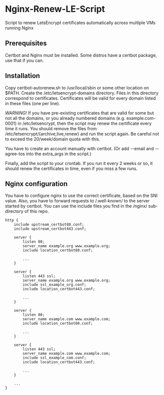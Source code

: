 # Nginx-Renew-LE-Script

Script to renew LetsEncrypt certificates automatically across multiple VMs running Nginx

## Prerequisites

Certbot and Nginx must be installed.
Some distros have a certbot package, use that if you can.

## Installation

Copy certbot-autorenew.sh to /usr/local/sbin or some other location on $PATH.
Create the /etc/letsencrypt-domains directory.
Files in this directory correspond to certificates.
Certificates will be valid for every domain listed in these files (one per line).

*WARNING!*
If you have pre-existing certificates that are valid for some but not all the domains, or you already numbered domains (e.g. example.com-0001) in /etc/letsencrypt, then the script may renew the certificate every time it runs.
You should remove the files from /etc/letsencrypt/{archive,live,renew} and run the script again.
Be careful not to exceed the 20/week/domain quota with this.

You have to create an account manually with certbot.
(Or add --email and --agree-tos into the extra_args in the script.)

Finally, add the script to your crontab.
If you run it every 2 weeks or so, it should renew the certificates in time, even if you miss a few runs.

## Nginx configuration

You have to configure nginx to use the correct certificate, based on the SNI value.
Also, you have to forward requests to /.well-known/ to the server started by certbot.
You can use the include files you find in the /nginx/ sub-directory of this repo.

```
http {
    include upstream_certbot80.conf;
    include upstream_certbot443.conf;

    server {
        listen 80;
        server_name example.org www.example.org;
        include location_certbot80.conf;

        ...
    }

    server {
        listen 443 ssl;
        server_name example.org www.example.org;
        include ssl_example_org.conf;
        include location_certbot443.conf;

        ...
    }

    server {
        listen 80;
        server_name example.com www.example.com;
        include location_certbot80.conf;

        ...
    }

    server {
        listen 443 ssl;
        server_name example.com www.example.com;
        include ssl_example_com.conf;
        include location_certbot443.conf;

        ...
    }

    ...
}
```
